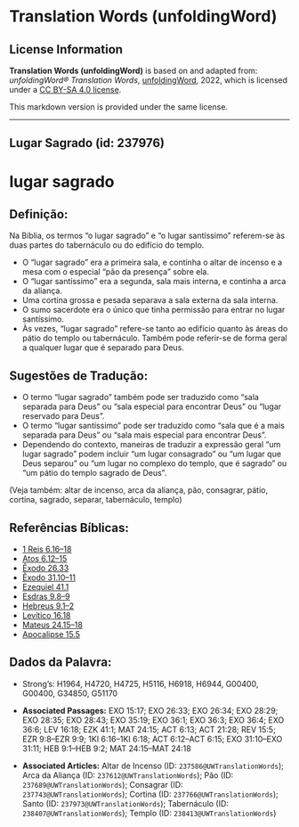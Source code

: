 # Translation Words (unfoldingWord)

## License Information

**Translation Words (unfoldingWord)** is based on and adapted from: _unfoldingWord® Translation Words_, [unfoldingWord](https://unfoldingword.org/utw), 2022, which is licensed under a [CC BY-SA 4.0 license](https://creativecommons.org/licenses/by-sa/4.0/legalcode.en).

This markdown version is provided under the same license.



--------------------------------

## Lugar Sagrado (id: 237976)

lugar sagrado
=============

Definição:
----------

Na Bíblia, os termos “o lugar sagrado” e “o lugar santíssimo” referem\-se às duas partes do tabernáculo ou do edifício do templo.

* O “lugar sagrado” era a primeira sala, e continha o altar de incenso e a mesa com o especial “pão da presença” sobre ela.
* O “lugar santíssimo” era a segunda, sala mais interna, e continha a arca da aliança.
* Uma cortina grossa e pesada separava a sala externa da sala interna.
* O sumo sacerdote era o único que tinha permissão para entrar no lugar santíssimo.
* Às vezes, “lugar sagrado” refere\-se tanto ao edifício quanto às áreas do pátio do templo ou tabernáculo. Também pode referir\-se de forma geral a qualquer lugar que é separado para Deus.

Sugestões de Tradução:
----------------------

* O termo “lugar sagrado” também pode ser traduzido como “sala separada para Deus” ou “sala especial para encontrar Deus” ou “lugar reservado para Deus”.
* O termo “lugar santíssimo” pode ser traduzido como “sala que é a mais separada para Deus” ou “sala mais especial para encontrar Deus”.
* Dependendo do contexto, maneiras de traduzir a expressão geral “um lugar sagrado” podem incluir “um lugar consagrado” ou “um lugar que Deus separou” ou “um lugar no complexo do templo, que é sagrado” ou “um pátio do templo sagrado de Deus”.

(Veja também: altar de incenso, arca da aliança, pão, consagrar, pátio, cortina, sagrado, separar, tabernáculo, templo)

Referências Bíblicas:
---------------------

* [1 Reis 6\.16–18](https://ref.ly/1Kgs6:16-1Kgs6:18)
* [Atos 6\.12–15](https://ref.ly/Acts6:12-Acts6:15)
* [Êxodo 26\.33](https://ref.ly/Exod26:33)
* [Êxodo 31\.10–11](https://ref.ly/Exod31:10-Exod31:11)
* [Ezequiel 41\.1](https://ref.ly/Ezek41:1)
* [Esdras 9\.8–9](https://ref.ly/Ezra9:8-Ezra9:9)
* [Hebreus 9\.1–2](https://ref.ly/Heb9:1-Heb9:2)
* [Levítico 16\.18](https://ref.ly/Lev16:18)
* [Mateus 24\.15–18](https://ref.ly/Matt24:15-Matt24:18)
* [Apocalipse 15\.5](https://ref.ly/Rev15:5)

Dados da Palavra:
-----------------

* Strong’s: H1964, H4720, H4725, H5116, H6918, H6944, G00400, G00400, G34850, G51170

* **Associated Passages:** EXO 15:17; EXO 26:33; EXO 26:34; EXO 28:29; EXO 28:35; EXO 28:43; EXO 35:19; EXO 36:1; EXO 36:3; EXO 36:4; EXO 36:6; LEV 16:18; EZK 41:1; MAT 24:15; ACT 6:13; ACT 21:28; REV 15:5; EZR 9:8–EZR 9:9; 1KI 6:16–1KI 6:18; ACT 6:12–ACT 6:15; EXO 31:10–EXO 31:11; HEB 9:1–HEB 9:2; MAT 24:15–MAT 24:18
* **Associated Articles:** Altar de Incenso (ID: `237586@UWTranslationWords`); Arca da Aliança (ID: `237612@UWTranslationWords`); Pão (ID: `237689@UWTranslationWords`); Consagrar (ID: `237743@UWTranslationWords`); Cortina (ID: `237766@UWTranslationWords`); Santo (ID: `237973@UWTranslationWords`); Tabernáculo (ID: `238407@UWTranslationWords`); Templo (ID: `238413@UWTranslationWords`)

